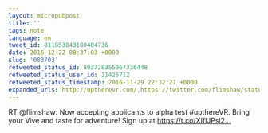 ```yaml
---
layout: micropubpost
title: ''
tags: note
language: en
tweet_id: 811853043180404736
date: 2016-12-22 08:37:03 +0000
slug: '083703'
retweeted_status_id: 803728355967336448
retweeted_status_user_id: 11426712
retweeted_status_timestamp: 2016-11-29 22:32:27 +0000
expanded_urls: http://uptherevr.com/,https://twitter.com/flimshaw/status/803728355967336448/video/1
---
```

RT @flimshaw: Now accepting applicants to alpha test #upthereVR. Bring your Vive and taste for adventure! Sign up at https://t.co/XIflJPsl2…
